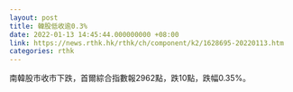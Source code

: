 ```yaml
---
layout: post
title: 韓股低收逾0.3%
date: 2022-01-13 14:45:44.000000000 +08:00
link: https://news.rthk.hk/rthk/ch/component/k2/1628695-20220113.htm
categories: rthk
---
```


南韓股市收市下跌，首爾綜合指數報2962點，跌10點，跌幅0.35%。

